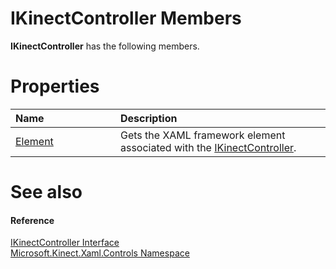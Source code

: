 IKinectController Members  
=========================  

**IKinectController** has the following members.  

<span id="publicpropertiesSection"></span>

Properties  
==========  

<table>
<colgroup>
<col width="30%" />
<col width="60%" />
</colgroup>
<thead>
<tr class="header">
<th align="left">Name</th>
<th align="left">Description</th>
</tr>
</thead>
<tbody>
<tr class="odd">
<td align="left"><a href="Properties/Element_Property.md">Element</a></td>
<td align="left">Gets the XAML framework element associated with the <a href="../IKinectController_Interface.md">IKinectController</a>.</td>
</tr>
</tbody>
</table>

<span id="ID4EK"></span>

See also  
========  

<span id="ID4EM"></span>
#### Reference  

[IKinectController Interface](../IKinectController_Interface.md)  
 [Microsoft.Kinect.Xaml.Controls Namespace](../../Kinect.Xaml.Controls.md)  



<!--Please do not edit the data in the comment block below.-->
<!--
TOCTitle : IKinectController Members
RLTitle : IKinectController Members
KeywordF : Microsoft.Kinect.Xaml.Controls.IKinectController
KeywordF : IKinectController
KeywordK : IKinectController interface
KeywordK : IKinectController interface, all members
KeywordK : Microsoft.Kinect.Xaml.Controls.IKinectController interface
HelpPriority : 1
KeywordA : AllMembers.T:Microsoft.Kinect.Xaml.Controls.IKinectController
AssetID : AllMembers.T:Microsoft.Kinect.Xaml.Controls.IKinectController
Locale : en-us
CommunityContent : 1
TargetOS : Windows
TopicType : kbSyntax
DocSet : K4Wv2
ProjType : K4Wv2Proj
Technology : Kinect for Windows
Product : Kinect for Windows SDK v2
productversion : 20
-->
